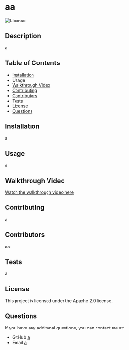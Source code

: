 # aa

  ![License](https://img.shields.io/badge/License-Apache%202.0-blue.svg)

  ## Description
  a

  ## Table of Contents
  - [Installation](#installation)
  - [Usage](#usage)
  - [Walkthrough Video](#walkthrough-video)
  - [Contributing](#contributing)
  - [Contributors](#contributors)
  - [Tests](#tests)
  - [License](#license)
  - [Questions](#questions)

  ## Installation
  a

  ## Usage
  a

  ## Walkthrough Video
  [Watch the walkthrough video here](a)
  
  ## Contributing
  a

  ## Contributors
  aa

  ## Tests
  a

  ## License
  
  This project is licensed under the Apache 2.0 license.

  ## Questions
  If you have any additonal questions, you can contact me at:
  - GitHub [a](https://github.com/a)
  - Email [a](mailto:a)

